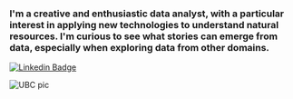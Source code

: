 ### I'm a creative and enthusiastic data analyst, with a particular interest in applying new technologies to understand natural resources. I'm curious to see what stories can emerge from data, especially when exploring data from other domains. 

[![Linkedin Badge](https://img.shields.io/badge/-Linkedin-blue?style=flat&logo=Linkedin&logoColor=white)](https://www.linkedin.com/in/andre-hernandez-rivera/)

![UBC pic](https://user-images.githubusercontent.com/65369888/167653882-80d450c8-e5ce-45f9-ab38-3807dfa8494e.jpg)


